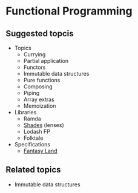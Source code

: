 # Functional Programming

## Suggested topcis
- Topics
  - Currying
  - Partial application
  - Functors
  - Immutable data structures
  - Pure functions
  - Composing
  - Piping
  - Array extras
  - Memoization
- Libraries
  - Ramda
  - [Shades](https://github.com/jamesmcnamara/shades) (lenses)
  - Lodash FP
  - Folktale
- Specifications
  - [Fantasy Land](https://github.com/fantasyland/fantasy-land)

## Related topics
- Immutable data structures
